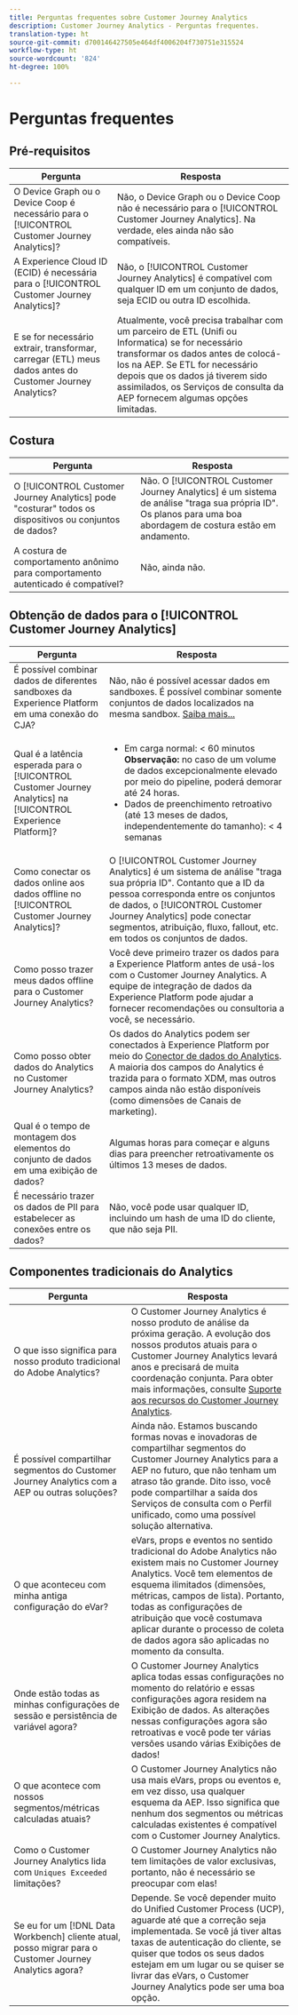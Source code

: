 ```yaml
---
title: Perguntas frequentes sobre Customer Journey Analytics
description: Customer Journey Analytics - Perguntas frequentes.
translation-type: ht
source-git-commit: d700146427505e464df4006204f730751e315524
workflow-type: ht
source-wordcount: '824'
ht-degree: 100%

---
```



# Perguntas frequentes

## Pré-requisitos

| Pergunta | Resposta |
| --- | --- |
| O Device Graph ou o Device Coop é necessário para o [!UICONTROL Customer Journey Analytics]? | Não, o Device Graph ou o Device Coop não é necessário para o [!UICONTROL Customer Journey Analytics]. Na verdade, eles ainda não são compatíveis. |
| A Experience Cloud ID (ECID) é necessária para o [!UICONTROL Customer Journey Analytics]? | Não, o [!UICONTROL Customer Journey Analytics] é compatível com qualquer ID em um conjunto de dados, seja ECID ou outra ID escolhida. |
| E se for necessário extrair, transformar, carregar (ETL) meus dados antes do Customer Journey Analytics? | Atualmente, você precisa trabalhar com um parceiro de ETL (Unifi ou Informatica) se for necessário transformar os dados antes de colocá-los na AEP. Se ETL for necessário depois que os dados já tiverem sido assimilados, os Serviços de consulta da AEP fornecem algumas opções limitadas. |

## Costura

| Pergunta | Resposta |
| --- | --- |
| O [!UICONTROL Customer Journey Analytics] pode &quot;costurar&quot; todos os dispositivos ou conjuntos de dados? | Não. O [!UICONTROL Customer Journey Analytics] é um sistema de análise &quot;traga sua própria ID&quot;. Os planos para uma boa abordagem de costura estão em andamento. |
| A costura de comportamento anônimo para comportamento autenticado é compatível? | Não, ainda não. |

## Obtenção de dados para o [!UICONTROL Customer Journey Analytics]

| Pergunta | Resposta |
| --- | --- |
| É possível combinar dados de diferentes sandboxes da Experience Platform em uma conexão do CJA? | Não, não é possível acessar dados em sandboxes. É possível combinar somente conjuntos de dados localizados na mesma sandbox. [Saiba mais...](https://docs.adobe.com/content/help/pt-BR/analytics-platform/using/cja-connections/create-connection.html#select-sandbox-and-datasets) |
| Qual é a latência esperada para o [!UICONTROL Customer Journey Analytics] na [!UICONTROL Experience Platform]? | <ul><li>Em carga normal: &lt; 60 minutos <br>**Observação:** no caso de um volume de dados excepcionalmente elevado por meio do pipeline, poderá demorar até 24 horas.</li><li>Dados de preenchimento retroativo (até 13 meses de dados, independentemente do tamanho): &lt; 4 semanas</li></ul> |
| Como conectar os dados online aos dados offline no [!UICONTROL Customer Journey Analytics]? | O [!UICONTROL Customer Journey Analytics] é um sistema de análise &quot;traga sua própria ID&quot;. Contanto que a ID da pessoa corresponda entre os conjuntos de dados, o [!UICONTROL Customer Journey Analytics] pode conectar segmentos, atribuição, fluxo, fallout, etc. em todos os conjuntos de dados. |
| Como posso trazer meus dados offline para o Customer Journey Analytics? | Você deve primeiro trazer os dados para a Experience Platform antes de usá-los com o Customer Journey Analytics. A equipe de integração de dados da Experience Platform pode ajudar a fornecer recomendações ou consultoria a você, se necessário. |
| Como posso obter dados do Analytics no Customer Journey Analytics? | Os dados do Analytics podem ser conectados à Experience Platform por meio do [Conector de dados do Analytics](https://docs.adobe.com/content/help/pt-BR/experience-platform/sources/connectors/adobe-applications/analytics.html). A maioria dos campos do Analytics é trazida para o formato XDM, mas outros campos ainda não estão disponíveis (como dimensões de Canais de marketing). |
| Qual é o tempo de montagem dos elementos do conjunto de dados em uma exibição de dados? | Algumas horas para começar e alguns dias para preencher retroativamente os últimos 13 meses de dados. |
| É necessário trazer os dados de PII para estabelecer as conexões entre os dados? | Não, você pode usar qualquer ID, incluindo um hash de uma ID do cliente, que não seja PII. |

## Componentes tradicionais do Analytics

| Pergunta | Resposta |
| --- | --- |
| O que isso significa para nosso produto tradicional do Adobe Analytics? | O Customer Journey Analytics é nosso produto de análise da próxima geração. A evolução dos nossos produtos atuais para o Customer Journey Analytics levará anos e precisará de muita coordenação conjunta. Para obter mais informações, consulte [Suporte aos recursos do Customer Journey Analytics](/help/getting-started/cja-aa.md). |
| É possível compartilhar segmentos do Customer Journey Analytics com a AEP ou outras soluções? | Ainda não. Estamos buscando formas novas e inovadoras de compartilhar segmentos do Customer Journey Analytics para a AEP no futuro, que não tenham um atraso tão grande. Dito isso, você pode compartilhar a saída dos Serviços de consulta com o Perfil unificado, como uma possível solução alternativa. |
| O que aconteceu com minha antiga configuração do eVar? | eVars, props e eventos no sentido tradicional do Adobe Analytics não existem mais no Customer Journey Analytics. Você tem elementos de esquema ilimitados (dimensões, métricas, campos de lista). Portanto, todas as configurações de atribuição que você costumava aplicar durante o processo de coleta de dados agora são aplicadas no momento da consulta. |
| Onde estão todas as minhas configurações de sessão e persistência de variável agora? | O Customer Journey Analytics aplica todas essas configurações no momento do relatório e essas configurações agora residem na Exibição de dados. As alterações nessas configurações agora são retroativas e você pode ter várias versões usando várias Exibições de dados! |
| O que acontece com nossos segmentos/métricas calculadas atuais? | O Customer Journey Analytics não usa mais eVars, props ou eventos e, em vez disso, usa qualquer esquema da AEP. Isso significa que nenhum dos segmentos ou métricas calculadas existentes é compatível com o Customer Journey Analytics. |
| Como o Customer Journey Analytics lida com `Uniques Exceeded` limitações? | O Customer Journey Analytics não tem limitações de valor exclusivas, portanto, não é necessário se preocupar com elas! |
| Se eu for um [!DNL Data Workbench] cliente atual, posso migrar para o Customer Journey Analytics agora? | Depende. Se você depender muito do Unified Customer Process (UCP), aguarde até que a correção seja implementada. Se você já tiver altas taxas de autenticação do cliente, se quiser que todos os seus dados estejam em um lugar ou se quiser se livrar das eVars, o Customer Journey Analytics pode ser uma boa opção. |
